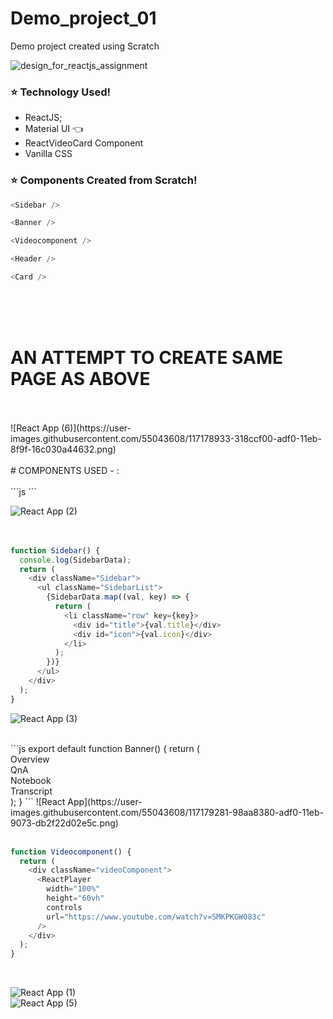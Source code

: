 
# Demo_project_01
Demo project created using Scratch

![design_for_reactjs_assignment](https://user-images.githubusercontent.com/55043608/117166761-4c594680-ade4-11eb-8524-2e729deba196.jpg)

### :star: Technology Used!
- ReactJS;
 - Material UI :point_left: 
 - ReactVideoCard Component
- Vanilla CSS

### :star: Components Created from Scratch!
```js
<Sidebar />
```
```js
<Banner />
```
```js
<Videocomponent />
```
```js
<Header />
```
```js
<Card />
```

<br>
<br>
<br>


# AN ATTEMPT TO CREATE SAME PAGE AS ABOVE 
<br>
<br>
![React App (6)](https://user-images.githubusercontent.com/55043608/117178933-318ccf00-adf0-11eb-8f9f-16c030a44632.png)


<br>
<br>
# COMPONENTS USED - :
<br>
<br>
```js
<Sidebar />
```
<br>

![React App (2)](https://user-images.githubusercontent.com/55043608/117179145-74e73d80-adf0-11eb-8a35-c2a1448c1187.png)
<br>
<br>
<br>
```js
function Sidebar() {
  console.log(SidebarData);
  return (
    <div className="Sidebar">
      <ul className="SidebarList">
        {SidebarData.map((val, key) => {
          return (
            <li className="row" key={key}>
              <div id="title">{val.title}</div>
              <div id="icon">{val.icon}</div>
            </li>
          );
        })}
      </ul>
    </div>
  );
}

```

![React App (3)](https://user-images.githubusercontent.com/55043608/117179216-86c8e080-adf0-11eb-96bf-2bb8087bd898.png)
<br>

<br>
```js
export default function Banner() {
  return (
    <div
      style={{
        width: "100%",
        height: "60px",
        display: "flex",
        justifyContent: "center",
        backgroundColor: "blanchedalmond",
        boxShadow:
          "rgba(0, 0, 0, 0.1) 0px 4px 6px -1px, rgba(0, 0, 0, 0.06) 0px 2px 4px -1px",
      }}
    >
      <div
        style={{
          width: "70%",
          height: "100%",
          padding: "10px",
          display: "flex",
          justifyContent: "space-evenly",
          alignItems: "center",
          color: "grey",
        }}
      >
        <div>
          <PictureInPictureIcon />
          Overview
        </div>
        <div>
          <QuestionAnswerIcon />
          QnA
        </div>
        <div>
          <MenuBookIcon />
          Notebook
        </div>
        <div>
          <NotesIcon />
          Transcript
        </div>
      </div>
    </div>
  );
}
```
![React App](https://user-images.githubusercontent.com/55043608/117179281-98aa8380-adf0-11eb-9073-db2f22d02e5c.png)
<br>
<br>

```js
function Videocomponent() {
  return (
    <div className="videoComponent">
      <ReactPlayer
        width="100%"
        height="60vh"
        controls
        url="https://www.youtube.com/watch?v=SMKPKGW083c"
      />
    </div>
  );
}

```
<br>

![React App (1)](https://user-images.githubusercontent.com/55043608/117179286-99431a00-adf0-11eb-9bca-104f9baeb6c8.png)
<br>
![React App (5)](https://user-images.githubusercontent.com/55043608/117178082-4e74d280-adef-11eb-8145-89a56adad9f0.png)

<br>
<br>
<br>


